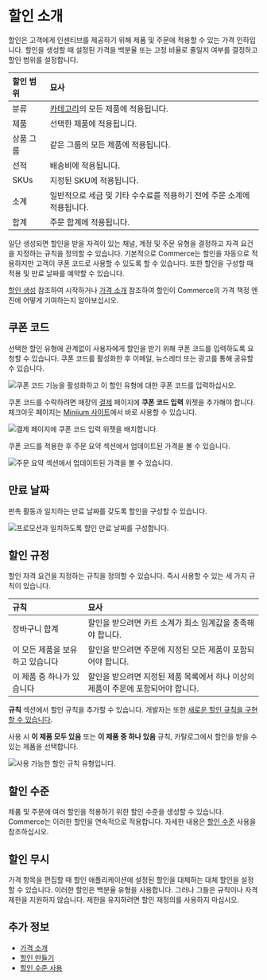 # 할인 소개

할인은 고객에게 인센티브를 제공하기 위해 제품 및 주문에 적용할 수 있는 가격 인하입니다. 할인을 생성할 때 설정된 가격을 백분율 또는 고정 비율로 줄일지 여부를 결정하고 할인 범위를 설정합니다.

| 할인 범위 | 묘사                                                                                                                                         |
|:----- |:------------------------------------------------------------------------------------------------------------------------------------------ |
| 분류    | [카테고리](../../product-management/creating-and-managing-products/products/organizing-your-catalog-with-product-categories.md)의 모든 제품에 적용됩니다. |
| 제품    | 선택한 제품에 적용됩니다.                                                                                                                             |
| 상품 그룹 | 같은 그룹의 모든 제품에 적용됩니다.                                                                                                                       |
| 선적    | 배송비에 적용됩니다.                                                                                                                                |
| SKUs  | 지정된 SKU에 적용됩니다.                                                                                                                            |
| 소계    | 일반적으로 세금 및 기타 수수료를 적용하기 전에 주문 소계에 적용됩니다.                                                                                                   |
| 합계    | 주문 합계에 적용됩니다.                                                                                                                              |

일단 생성되면 할인을 받을 자격이 있는 채널, 계정 및 주문 유형을 결정하고 자격 요건을 지정하는 규칙을 정의할 수 있습니다. 기본적으로 Commerce는 할인을 자동으로 적용하지만 고객이 쿠폰 코드로 사용할 수 있도록 할 수 있습니다. 또한 할인을 구성할 때 적용 및 만료 날짜를 예약할 수 있습니다.

[할인 생성](./creating-a-discount.md) 참조하여 시작하거나 [가격 소개](../introduction-to-pricing.md) 참조하여 할인이 Commerce의 가격 책정 엔진에 어떻게 기여하는지 알아보십시오.

## 쿠폰 코드

선택한 할인 유형에 관계없이 사용자에게 할인을 받기 위해 쿠폰 코드를 입력하도록 요청할 수 있습니다. 쿠폰 코드를 활성화한 후 이메일, 뉴스레터 또는 광고를 통해 공유할 수 있습니다.

![쿠폰 코드 기능을 활성화하고 이 할인 유형에 대한 쿠폰 코드를 입력하십시오.](./introduction-to-discounts/images/01.png)

쿠폰 코드를 수락하려면 매장의 [결제](../../creating-store-content/commerce-storefront-pages/checkout.md) 페이지에 **쿠폰 코드 입력** 위젯을 추가해야 합니다. 체크아웃 페이지는 [Miniium 사이트](../../starting-a-store/using-the-minium-accelerator-to-jump-start-your-b2b-store.md)에서 바로 사용할 수 있습니다.

![결제 페이지에 쿠폰 코드 입력 위젯을 배치합니다.](./introduction-to-discounts/images/02.png)

쿠폰 코드를 적용한 후 주문 요약 섹션에서 업데이트된 가격을 볼 수 있습니다.

![주문 요약 섹션에서 업데이트된 가격을 볼 수 있습니다.](./introduction-to-discounts/images/03.png)

## 만료 날짜

판촉 활동과 일치하는 만료 날짜를 갖도록 할인을 구성할 수 있습니다.

![프로모션과 일치하도록 할인 만료 날짜를 구성합니다.](./introduction-to-discounts/images/04.png)

## 할인 규정

할인 자격 요건을 지정하는 규칙을 정의할 수 있습니다. 즉시 사용할 수 있는 세 가지 규칙이 있습니다.

| 규칙                 | 묘사                                             |
|:------------------ |:---------------------------------------------- |
| 장바구니 합계            | 할인을 받으려면 카트 소계가 최소 임계값을 충족해야 합니다.              |
| 이 모든 제품을 보유하고 있습니다 | 할인을 받으려면 주문에 지정된 모든 제품이 포함되어야 합니다.             |
| 이 제품 중 하나가 있습니다    | 할인을 받으려면 지정된 제품 목록에서 하나 이상의 제품이 주문에 포함되어야 합니다. |

**규칙** 섹션에서 할인 규칙을 추가할 수 있습니다. 개발자는 또한 [새로운 할인 규칙을 구현할 수 있습니다](../../developer-guide/promotions/adding-a-new-discount-rule-type.md).

사용 시 **이 제품 모두 있음** 또는 **이 제품 중 하나 있음** 규칙, 카탈로그에서 할인을 받을 수 있는 제품을 선택합니다.

![사용 가능한 할인 규칙 유형입니다.](./introduction-to-discounts/images/05.png)

## 할인 수준

제품 및 주문에 여러 할인을 적용하기 위한 할인 수준을 생성할 수 있습니다. Commerce는 이러한 할인을 연속적으로 적용합니다. 자세한 내용은 [할인 수준](./using-discount-levels.md) 사용을 참조하십시오.

## 할인 무시

가격 항목을 편집할 때 할인 애플리케이션에 설정된 할인을 대체하는 대체 할인을 설정할 수 있습니다. 이러한 할인은 백분율 유형을 사용합니다. 그러나 그들은 규칙이나 자격 제한을 지원하지 않습니다. 제한을 유지하려면 할인 재정의를 사용하지 마십시오.

## 추가 정보

* [가격 소개](../introduction-to-pricing.md)
* [할인 만들기](./creating-a-discount.md)
* [할인 수준 사용](./using-discount-levels.md)
